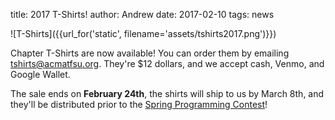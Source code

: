 title: 2017 T-Shirts!
author: Andrew
date: 2017-02-10
tags: news

![T-Shirts]({{url_for('static', filename='assets/tshirts2017.png')}})

Chapter T-Shirts are now available! You can order them by emailing [tshirts@acmatfsu.org](mailto:tshirts@acmatfsu.org). They're $12 dollars, and we accept cash, Venmo, and Google Wallet.

The sale ends on **February 24th**, the shirts will ship to us by March 8th, and they'll be distributed prior to the [Spring Programming Contest](https://springprogrammingcontest.com)!

